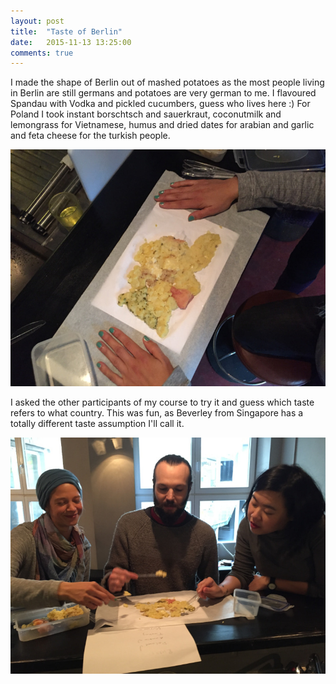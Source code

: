 ```yaml
---
layout: post
title:  "Taste of Berlin"
date:   2015-11-13 13:25:00
comments: true
---
```



I made the shape of Berlin out of mashed potatoes as the most people living in Berlin are still germans and potatoes are very german to me. I flavoured Spandau with Vodka and pickled cucumbers, guess who lives here :) For Poland I took instant borschtsch and sauerkraut, coconutmilk and lemongrass for Vietnamese, humus and dried dates for arabian and garlic and feta cheese for the turkish people.

![map](https://raw.githubusercontent.com/chicarrida/chicarrida.github.io/master/images/school_of_ma/berlin_map.jpg)

I asked the other participants of my course to try it and guess which taste refers to what country. This was fun, as Beverley from Singapore has a totally different taste assumption I'll call it.

![taste](https://raw.githubusercontent.com/chicarrida/chicarrida.github.io/master/images/school_of_ma/taste.jpg)
